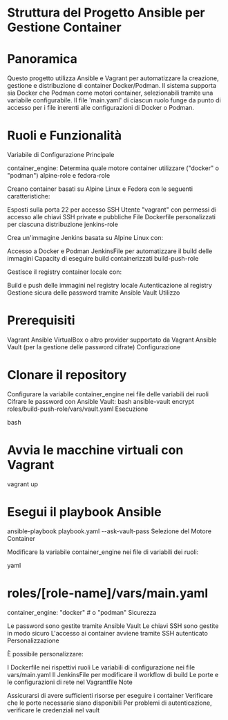 # Struttura del Progetto Ansible per Gestione Container

# Panoramica

Questo progetto utilizza Ansible e Vagrant per automatizzare la creazione, gestione e distribuzione di container Docker/Podman. Il sistema supporta sia Docker che Podman come motori container, selezionabili tramite una variabile configurabile. Il file 'main.yaml' di ciascun ruolo funge da punto di accesso per i file inerenti alle configurazioni di Docker o Podman.




# Ruoli e Funzionalità

Variabile di Configurazione Principale

container_engine: Determina quale motore container utilizzare ("docker" o "podman")
alpine-role e fedora-role

Creano container basati su Alpine Linux e Fedora con le seguenti caratteristiche:

Esposti sulla porta 22 per accesso SSH
Utente "vagrant" con permessi di accesso alle chiavi SSH private e pubbliche
File Dockerfile personalizzati per ciascuna distribuzione
jenkins-role

Crea un'immagine Jenkins basata su Alpine Linux con:

Accesso a Docker e Podman
JenkinsFile per automatizzare il build delle immagini
Capacity di eseguire build containerizzati
build-push-role

Gestisce il registry container locale con:

Build e push delle immagini nel registry locale
Autenticazione al registry
Gestione sicura delle password tramite Ansible Vault
Utilizzo

# Prerequisiti

Vagrant
Ansible
VirtualBox o altro provider supportato da Vagrant
Ansible Vault (per la gestione delle password cifrate)
Configurazione

# Clonare il repository
Configurare la variabile container_engine nei file delle variabili dei ruoli
Cifrare le password con Ansible Vault:
bash
ansible-vault encrypt roles/build-push-role/vars/vault.yaml
Esecuzione

bash
# Avvia le macchine virtuali con Vagrant
vagrant up

# Esegui il playbook Ansible
ansible-playbook playbook.yaml --ask-vault-pass
Selezione del Motore Container

Modificare la variabile container_engine nei file di variabili dei ruoli:

yaml
# roles/[role-name]/vars/main.yaml
container_engine: "docker"  # o "podman"
Sicurezza

Le password sono gestite tramite Ansible Vault
Le chiavi SSH sono gestite in modo sicuro
L'accesso ai container avviene tramite SSH autenticato
Personalizzazione

È possibile personalizzare:

I Dockerfile nei rispettivi ruoli
Le variabili di configurazione nei file vars/main.yaml
Il JenkinsFile per modificare il workflow di build
Le porte e le configurazioni di rete nel Vagrantfile
Note

Assicurarsi di avere sufficienti risorse per eseguire i container
Verificare che le porte necessarie siano disponibili
Per problemi di autenticazione, verificare le credenziali nel vault
